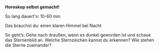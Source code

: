 **Horoskop selbst gemacht!**

So lang dauert's: 10-60 min

Das brauchst du: einen klaren Himmel bei Nacht

So geht’s: Gehe nach draußen, wenn es dunkel geworden ist und schaue das Sternenbild an. Welche Sternzeichen kannst du erkennen? Wie stehen die Sterne zueinander? 

